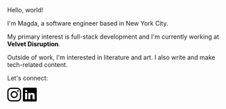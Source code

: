 Hello, world! 

I'm Magda, a software engineer based in New York City.

My primary interest is full-stack development and I'm currently working at <a href="https://velvetdisruption.com" style="text-decoration: none; font-weight: bold; color: black;">Velvet Disruption</a>.

Outside of work, I'm interested in literature and art. I also write and make tech-related content.

Let's connect:

[![Instagram](https://github.com/magdhamilt/magdhamilt/blob/master/images/instagram.svg)](https://www.instagram.com/mhamilton.py/)
[![Instagram](https://github.com/magdhamilt/magdhamilt/blob/master/images/linkedin.svg)](https://www.linkedin.com/in/magdalenahamilton/)
